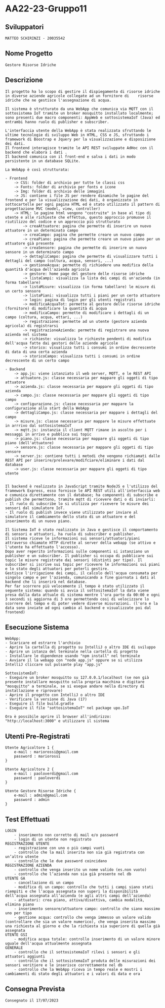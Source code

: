 # AA22-23-Gruppo11

## Sviluppatori

    MATTEO SCHIRINZI - 20035542

## Nome Progetto

    Gestore Risorse Idriche

## Descrizione

    Il progetto ha lo scopo di gestire il dispiegamento di risorse idriche in diverse aziende agricole collegate ad un fornitore di    risorse idriche che ne gestisce l'assegnazione di acqua.

    Il sistema è strutturato da una WebApp che comunica via MQTT con il sottosistema IoT tramite un broker mosquitto installato localmente; sono presenti due macro componenti: AppWeb e sottosistemaIoT (Java) ed entrambi hanno ruolo di publisher e subscriber.

    L'interfaccia utente della WebApp è stata realizzata sfruttando le ultime tecnologie di sviluppo Web in HTML, CSS e JS, sfruttando i framework di Boostrap e Jquery per la visualizzazione e disposizione dei dati.
    Il frontend interagisce tramite le API REST sviluppate AdHoc con il backend che elabora i dati .
    Il backend comunica con il front-end e salva i dati in modo persistente in un database SQLite.

    La WebApp è così strutturata:
    
    - Frontend
        -> CSS: folder di archivio per tutte le classi css
        -> Fonts: folder di archivio per fonts e icone
        -> Img: folder di archivio delle immagini
        -> JS: contiene i file JS per rendere dinamiche le pagine del frontend e per la visualizzazione dei dati, è organizzato in sottocartelle per ogni pagina HTML ed è stato utilizzato il pattern di progettazione MVC (model, view, controller)
        -> HTML: le pagine html vengono "costruite" in base al tipo di utente e alle richieste che effettua, questo approccio promuove il riutilizzo del codice e un approccio più strutturato
            -> creaAttuatore: pagina che permette di inserire un nuovo attuatore in un determinato campo
            -> creaCampo: pagina che permette creare un nuovo campo
            -> creaPiano: pagina che permette creare un nuovo piano per un attuatore già presente
            -> creaSensore: pagina che permette di inserire un nuovo sensore in un determinato campo
            -> dettagliCampo: pagina che permette di visualizzare tutti i dettagli del campo (coltura, acqua, sensori, ...)
            -> gestioneAcqua: permette di richiedere una modifica della quantità d'acqua dell'azienda agricola
            -> gestore: home page del gestore delle risorse idriche
            -> listaCampi: visualizza la lista dei campi di un'azienda (in forma tabellare)
            -> listaMisure: visualizza (in forma tabellare) le misure di un certo sensore
            -> listaPiani: visualizza tutti i piani per un certo attuatore
            -> login: pagina di login per gli utenti registrati
            -> modificaAcquaTot: permette al gestore delle risorse idriche (fornitore) di modificare la quantità di acqua
            -> modificaCampo: permette di modificare i dettagli di un campo (coltura, acqua, ettari, ...)
            -> registrazione: permette ad un utente (gestore azienda agricola) di registrarsi
            -> registrazioneAzienda: permette di registrare una nuova azienda nel sistema
            -> richieste: visualizza le richieste pendenti di modifica dell'acqua fatte dai gestori delle aziende agricole
            -> storico: visualizza tutti i consumi in ordine decrescente di data di una certa azienda
            -> storicoCampo: visualizza tutti i consumi in ordine decrescente di un certo campo

    - Backend
        -> app.js: viene istanziato il web server, MQTT, e le REST API
        -> attuatore.js: classe necessaria per mappare gli oggeti di tipo attuatore
        -> azienda.js: classe necessaria per mappare gli oggeti di tipo azienda
        -> campo.js: classe necessaria per mappare gli oggeti di tipo campo
        -> configurazione.js: classe necessaria per mappare la configurazione allo start della WebApp
        -> dettagliCampo.js: classe necessaria per mappare i dettagli del campo
        -> misure.js: classe necessaria per mappare le misure effettuate in arrrivo dal sottosistemaIoT
        -> mqtt.js: instanzia il client MQTT rimane in ascolto per i messaggi in arrivo e pubblica sui topic
        -> piano.js: classe necessaria per mappare gli oggeti di tipo piano (dell'attuatore)
        -> sensore.js: classe necessaria per mappare gli oggeti di tipo sensore
        -> server.js: contiene tutti i metodi che vengono richiamati dalle REST API per inserire/prelevare/modifciare/eliminare i dati dal database
        -> user.js: classe necessaria per mappare gli oggeti di tipo utente


    Il backend è realizzato in JavaScript tramite NodeJS e l'utilizzo del framework Express, esso fornisce le API REST utili all'interfaccia web e comunica direttamente con il database; ha componenti di subscribe e publish che permettono, tramite mqtt di ricevere dati o di inviarli:
    - Il ruolo di subscribe lo si utilizza per ricevere le misure dei sensori dal simulatore IoT.
    - Il ruolo di publish invece viene utilizzato per inviare al simulatore il cambiamento dello stato di un attuatore e del inserimento di un nuovo piano.

    Il Sistema IoT è stato realizzato in Java e gestisce il comportamento di sensori e attuatori, ha ruolo di subscriber e publisher.
    Il sistema riceve le informazioni sui sensori/attuatori/piani attraverso chiamate HTTP dirette al server della webapp (se attivo e l'utente ha effettuato l'accesso). 
    Dopo aver reperito informazioni sulle componenti si istanziano un publisher e un subscriber. Il publisher si occupa di pubblicare sui topic le misure registrate dai sensori (distinti per tipo). Il subscriber si iscrive sui topic per ricevere le informazioni sui piani e lo stato degli attuatori per poterli gestire.
    Gestisce l'irrigazione dei campi, il calcolo dell'acqua consumata per singolo campo e per l'azienda, comunicando a fine giornata i dati al backend che li inserirà nel database.
    Per far scorrere più velocemente il tempo è stato utilizzato il seguente sistema: quando si avvia il sottositemaIoT la data viene presa dalla data attuale di sistema mentre l'ora parte da 00:00 e ogni 3 secondi si aggiorna di 3 ore permettendo cosi di velocizzare lo scorrere del tempo e di poter vedere diverse misurazioni. (l'ora e la data sono inviate ad ogni cambio al backend e visualizzate poi dal frontend)

## Esecuzione Sistema

    WebApp:
    - Scaricare ed estrarre l'archivio
    - Aprire la cartella di progetto su IntelliJ o altro IDE di sviluppo
    - Aprire un istanza del terminale nella cartella di progetto
    - Installare le dipendenze usando "npm install" nel terminale
    - Avviare il la webapp con "node app.js" oppure se si utilizza IntelliJ cliccare sul pulsante play "app.js"

    SottosistemIoT:
    - Eseguire un broker mosquitto su 127.0.0.1/localhost (se non già presente installare mosquitto sulla propria macchina e digitare "mosquitto" a terminale, se si esegue andare nella directory di installazione e riprovare)
    - Aprire il progetto con IntelliJ o altro IDE
    - Verificare la versione di Java (17)
    - Eseguire il file build.gradle
    - Eseguire il file "sottosistemaIoT" nel package upo.IoT

    Ora è possibile aprire il browser all'indirizzo: "http://localhost:3000" e utilizzare il sistema

## Utenti Pre-Registrati

    Utente Agricoltore 1 {
        e-mail : mariorossi@gmail.com
        password : mariorossi
    } 

    Utente Agricoltore 2 {
        e-mail : paoloverdi@gmail.com
        password : paoloverdi
    } 

    Utente Gestore Risorse Idriche {
        e-mail : admin@gmail.com
        password : admin
    }

## Test Effettuati
    LOGIN
        - inserimento non corretto di mail e/o password 
        - login di un utente non registrato
    REGISTRAZIONE UTENTE
        - registrazione con uno o più campi vuoti
        - controllo che la mail inserita non sia già registrata con un’altro utente
        - controllo che le due password coincidano
    REGISTRAZIONE AZIENDA
        - controllo che venga inserito un nome valido (es.non vuoto)
        - controllo che l’azienda non sia già presente nel db
    UTENTE GA
        - cancellazione di un campo
        - modifica di un campo: controllo che tutti i campi siano stati riempiti e che l’acqua assegnata non superi la disponibilità dell’acqua assegnata all’azienda (e agli altri campi dell’azienda)
	    - attuatori: crea piano, attiva/disattiva, cambia modalità, elimina piano
	    - inserimento sensore/attuatore campo: controllo che siano massimo uno per tipo
	    - gestione acqua: controllo che venga immesso un valore valido (controllare che sia un valore numerico), che venga inserita massimo una richiesta al giorno e che la richiesta sia superiore di quella già assegnata
    UTENTE GSI
	    - modifica acqua totale: controllo inserimento di un valore minore uguale dell'acqua attualmente assegnata
    GENERALE
        - controllo che il sottosistemaIoT rilevi i sensori e gli attuatori aggiunti
        - controllo che il sottosistemaIoT produta delle misurazioni dei sensori veritiere e le inserisce correttamente nel db
        - controllo che la WebApp riceva in tempo reale e mostri i cambiamenti di stato degli attuatori e i valori di data e ora

## Consegna Prevista

    Consegnato il 17/07/2023
